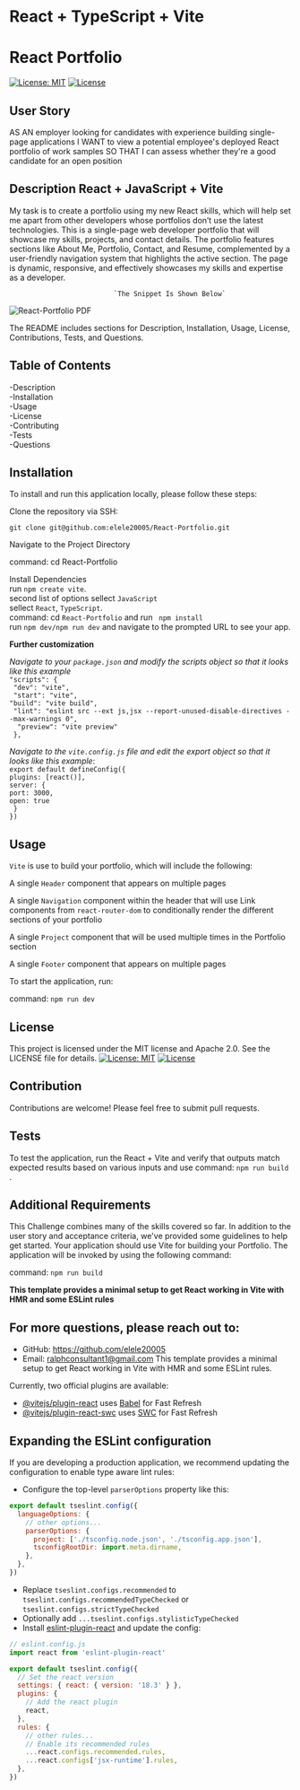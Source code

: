 # React + TypeScript + Vite
# React Portfolio
[![License: MIT](https://img.shields.io/badge/License-MIT-yellow.svg)](https://opensource.org/licenses/MIT) 
[![License](https://img.shields.io/badge/License-Apache_2.0-blue.svg)](https://opensource.org/licenses/Apache-2.0) 

## User Story

AS AN employer looking for candidates with experience building single-page applications
I WANT to view a potential employee's deployed React portfolio of work samples
SO THAT I can assess whether they're a good candidate for an open position

## Description React + JavaScript + Vite 
My task is to create a portfolio using my new React skills, which will help set me apart from other developers whose portfolios don’t use the latest technologies. This is a single-page web developer portfolio that will showcase my skills, projects, and contact details. The portfolio features sections like About Me, Portfolio, Contact, and Resume, complemented by a user-friendly navigation system that highlights the active section. The page is dynamic, responsive, and effectively showcases my skills and expertise as a developer.      
                        
                              `The Snippet Is Shown Below`
![React-Portfolio PDF](https://github.com/user-attachments/assets/644fd830-9b34-410a-8c74-d398a8f101a4)


The README includes sections for Description, Installation, Usage, License, Contributions, Tests, and Questions.   


## Table of Contents

-Description     
-Installation      
-Usage        
-License      
-Contributing       
-Tests         
-Questions

## Installation
To install and run this application locally, please follow these steps:

Clone the repository via SSH:

`git clone git@github.com:elele20005/React-Portfolio.git`
       
   Navigate to the Project Directory


 command: cd React-Portfolio
 
Install Dependencies    
run `npm create vite`.     
second list of options sellect `JavaScript`       
sellect `React`, `TypeScript`.       
command: cd `React-Portfolio` and run ` npm install`           
run `npm dev/npm run dev` and navigate to the prompted URL to see your app.

**Further customization**   

*Navigate to your `package.json` and modify the scripts object so that it looks like this example*     
`"scripts": {`      
` "dev": "vite",`      
` "start": "vite",`      
`"build": "vite build",`      
` "lint": "eslint src --ext js,jsx --report-unused-disable-directives --max-warnings 0",`       
`  "preview": "vite preview"`      
` },`

 *Navigate to the `vite.config.js` file and edit the export object so that it looks like this example*:     
 `export default defineConfig({`        
 `plugins: [react()],`      
 `server: {`       
 `port: 3000,`       
 `open: true`       
 ` }`       
 `})`


## Usage
`Vite` is use to build your portfolio, which will include the following:


A single `Header` component that appears on multiple pages


A single `Navigation` component within the header that will use Link components from `react-router-dom` to conditionally render the different sections of your portfolio


A single `Project` component that will be used multiple times in the Portfolio section


A single `Footer` component that appears on multiple pages

To start the application, run:

command: `npm run dev`

## License
This project is licensed under the MIT license and Apache 2.0. See the LICENSE file for details.
[![License: MIT](https://img.shields.io/badge/License-MIT-yellow.svg)](https://opensource.org/licenses/MIT)
[![License](https://img.shields.io/badge/License-Apache_2.0-blue.svg)](https://opensource.org/licenses/Apache-2.0)

## Contribution
Contributions are welcome! Please feel free to submit pull requests.

## Tests
To test the application, run the React + Vite and verify that outputs match expected results based on various inputs and use command: `npm run build` .


## Additional Requirements
This Challenge combines many of the skills covered so far. In addition to the user story and acceptance criteria, we've provided some guidelines to help get started. Your application should use Vite for building your Portfolio. The application will be invoked by using the following command:

command: `npm run build` 

**This template provides a minimal setup to get React working in Vite with HMR and some ESLint rules**

## For more questions, please reach out to:
 
- GitHub: https://github.com/elele20005
- Email: ralphconsultant1@gmail.com
This template provides a minimal setup to get React working in Vite with HMR and some ESLint rules.

Currently, two official plugins are available:

- [@vitejs/plugin-react](https://github.com/vitejs/vite-plugin-react/blob/main/packages/plugin-react/README.md) uses [Babel](https://babeljs.io/) for Fast Refresh
- [@vitejs/plugin-react-swc](https://github.com/vitejs/vite-plugin-react-swc) uses [SWC](https://swc.rs/) for Fast Refresh

## Expanding the ESLint configuration

If you are developing a production application, we recommend updating the configuration to enable type aware lint rules:

- Configure the top-level `parserOptions` property like this:

```js
export default tseslint.config({
  languageOptions: {
    // other options...
    parserOptions: {
      project: ['./tsconfig.node.json', './tsconfig.app.json'],
      tsconfigRootDir: import.meta.dirname,
    },
  },
})
```

- Replace `tseslint.configs.recommended` to `tseslint.configs.recommendedTypeChecked` or `tseslint.configs.strictTypeChecked`
- Optionally add `...tseslint.configs.stylisticTypeChecked`
- Install [eslint-plugin-react](https://github.com/jsx-eslint/eslint-plugin-react) and update the config:

```js
// eslint.config.js
import react from 'eslint-plugin-react'

export default tseslint.config({
  // Set the react version
  settings: { react: { version: '18.3' } },
  plugins: {
    // Add the react plugin
    react,
  },
  rules: {
    // other rules...
    // Enable its recommended rules
    ...react.configs.recommended.rules,
    ...react.configs['jsx-runtime'].rules,
  },
})
```
